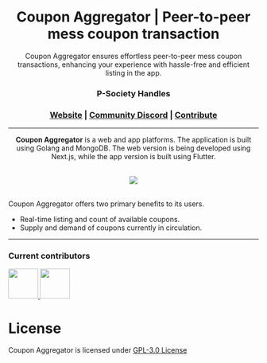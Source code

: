<h1 align="center">
<!-- 	<img width="300" src="https://github.com/gCBS/gCBS_native/blob/stable/assets/gCBSColorPurp@3x.png?raw=true" alt="gCBS"> -->
      Coupon Aggregator | Peer-to-peer mess coupon transaction
	<br>
</h1>


<div align="center">

Coupon Aggregator ensures effortless peer-to-peer mess coupon transactions, enhancing your experience with hassle-free and efficient listing in the app.

<h3>P-Society Handles</h3>
<h3 align="center">
	<a href="https://dev-psoc.netlify.app/">Website</a>
	<span> | </span>
	<a href="https://discord.gg/5Tj7DEED">Community Discord</a>
	<span> | </span>
	<a href="https://github.com/gCBS/gCBS/projects?type=classic">Contribute</a>
</h3>

</div>

----------------------------------------
<div align="center">

**Coupon Aggregator** is a web and app platforms. The application is built using Golang and MongoDB. The web version is being developed using Next.js, while the app version is built using Flutter.
</div>
<div align="center">
<br/>
<img src='https://skillicons.dev/icons?i=go,dart,mongodb,flutter,nextjs' ></img>

</div>
<br/>

Coupon Aggregator offers two primary benefits to its users. 

- Real-time listing and count of available coupons.
- Supply and demand of coupons currently in circulation.

<!--
[Installation](#Installation)- [How it works](#Howitworks)  - [Documentation](#Documentation) - [Support](#Support) - [Contributing](#Contributing)
[Current contributors](#Currentcontributors) - [License](#License)
-->
----------------------------------------
<!--# Installation 
<!--
1. Clone the repository.
2. Navigate to the directory.
3. Install the necessary dependencies.
4. Run the application using the designated commands.
-->
<!--To be updated
## How it works <a name="How it works"></a>
To be updated .
## Documentation <a name="Documentation"></a>
To Be Updated .
## Support <a name="Support"></a>
<!--
* Post a question at gCBS [Slack community](https://gCBS.com/joincommunity).
* Ask for help at our [GitHub Discussions](https://github.com/gCBS/gCBS/discussions).
* Ask a question at [Stackoverflow](https://stackoverflow.com/questions/tagged/gCBS) with a gCBS tag.
-->
<!--To be updated.
## Contributing <a name="Contributing"></a>
<!--
A great place to start contributing to gCSB is to check our GitHub projects :checkered_flag:
* Community contributor's [dashboard tasks](https://github.com/gCBS/gCBS/projects/8).
* [First timers only issues](https://github.com/gCBS/gCBS/issues?q=is%3Aissue+is%3Aopen+label%3Afirst-timers-only), if this is your first time contributing to an open source project.
We are always open to suggestions, so feel free to open new issues with your ideas, and we can guide you!
Being part of the core team is accessible to anyone who is motivated and wants to be part of that journey!
If you'd like to contribute to the project, refer to the [contributing documentation](https://docs.gCBS.com/contribute/?utm_medium=community&utm_source=github&utm_campaign=gCBS%20repo).
This project is released with a [Contributor Code of Conduct](https://github.com/gCBS/gCBS/blob/stable/CODE_OF_CONDUCT.md). By participating in this project, you agree to follow its terms.
Also, check out the [rewards and community programs](https://gCBS.com/community?utm_medium=community&utm_source=github&utm_campaign=gCBS%20repo).
-->
<!--To be updated.-->

### Current contributors <a name="Current contributors"></a>

<a href="https://github.com/gCBS/gCBS/graphs/contributors">
  <img src="https://github.com/punitkr03.png" width="60px"/>
  <img src="https://github.com/zakhaev26.png" width="60px"/>
</a>

<!--
## Subscribe to updates
<!--
Join our [Discord Server](https://gCBS.com/joincommunity) and subscribe to this repository[Developer Newsletter](https://gCBS.com/newsletter/?utm_medium=community&utm_source=github&utm_campaign=gCBS%20repo) to get updates, information about gCBS 
-->
# License <a name="License"></a>

Coupon Aggregator is licensed under [GPL-3.0 License](https://github.com/p-society/coupon-aggregator/blob/main/LICENSE)